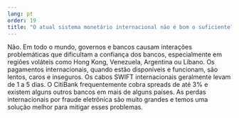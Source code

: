 ```yaml
---
lang: pt
order: 19
title: "O atual sistema monetário internacional não é bom o suficiente?"
---
```


Não. Em todo o mundo, governos e bancos causam interações problemáticas que dificultam a confiança dos bancos, especialmente em regiões voláteis como Hong Kong, Venezuela, Argentina ou Líbano. Os pagamentos internacionais, quando estão disponíveis e funcionam, são lentos, caros e inseguros. Os cabos SWIFT internacionais geralmente levam de 1 a 5 dias. O CitiBank frequentemente cobra spreads de até 3% e existem alguns outros bancos em mais de alguns países. As perdas internacionais por fraude eletrônica são muito grandes e temos uma solução melhor para mitigar esses problemas.

